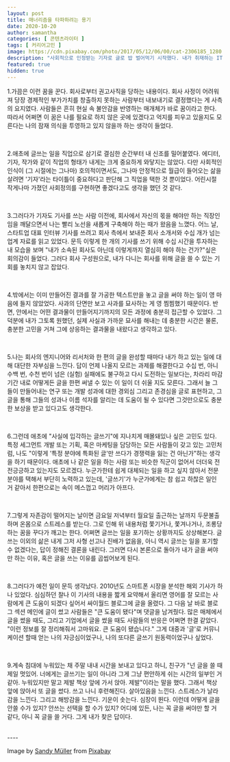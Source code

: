 ```yaml
---
layout: post
title: 매너리즘을 타파하려는 용기
date: 2020-10-20
author: samantha
categories: [ 콘텐츠라이터 ]
tags: [ 커리어고민 ]
image: https://cdn.pixabay.com/photo/2017/05/12/06/00/cat-2306185_1280.jpg
description: "사회적으로 인정받는 기자로 글로 밥 벌어먹기 시작했다. 내가 취재하는 IT 회사 그 안을 보고 싶어서 결국은 안으로 들어갔다. 정해진 길을 향해 걷는 듯한 느낌은 들었지만, 수도 없는 실험 실패에도 굴하지 않는 동료와의 작업엔 분명 매료됐다. 다만 특정 분야에 얽매이는 글쓰기에 대한 회의가 들었다. 하찮게 보는 시선도 느껴졌다. 그렇게 두문불출을 하다가, 누군가 말했다. 넌 글을 쓸 때 행복해 보인다고. 잊고 있었다, 내가 글을 쓰는 이유를."
featured: true
hidden: true
---
```


1.가끔은 이런 꿈을 꾼다. 회사로부터 권고사직을 당하는 내용이다. 회사 사정이 어려워져 당장 경제적인 부가가치를 창출하지 못하는 사람부터 내보내기로 결정했다는 게 사측의 요지였다. 사람들은 흔히 현실 속 불안감을 반영하는 매개체가 바로 꿈이라고 한다. 따라서 어쩌면 이 꿈은 나를 필요로 하지 않은 곳에 있겠다고 억지를 피우고 있을지도 모른다는 나의 잠재 의식을 투영하고 있지 않을까 하는 생각이 들었다.

<br/>

2.애초에 글쓰는 일을 직업으로 삼기로 결심한 순간부터 내 신조를 밀어붙였다. 에디터, 기자, 작가와 같이 직업의 형태가 내게는 크게 중요하게 와닿지는 않았다. 다만 사회적인 인식이 (그 시절에는 그나마) 호의적이면서도, 그나마 안정적으로 월급이 들어오는 삶을 살려면 '기자'라는 타이틀이 중요하다고 판단해 그 직업을 택한 것 뿐이었다. 어린시절 작게나마 가졌던 사회정의를 구현하면 좋겠다고도 생각을 했던 것 같다.

<br/>

3.그러다가 기자도 기사를 쓰는 사람 이전에, 회사에서 자신의 몫을 해야만 하는 직장인임을 깨달으면서 나는 빨리 노선을 새롭게 구축해야 하는 때가 왔음을 느꼈다. 어느 날, 스타트업 대표 인터뷰 기사를 쓰려고 회사 측에서 보내준 회사 소개서와 수십 개가 넘는 업계 자료를 읽고 있었다. 문득 이렇게 한 개의 기사를 쓰기 위해 수십 시간을 투자하는 내 모습을 보며 "내가 소속된 회사도 아닌데 이렇게까지 열심히 해야 하는 건가?"싶은 회의감이 들었다. 그러다 회사 구성원으로, 내가 다니는 회사를 위해 글을 쓸 수 있는 기회를 놓치지 않고 잡았다.

<br/>

4.밖에서는 이미 만들어진 결과를 잘 가공한 텍스트만을 놓고 글을 써야 하는 일이 영 마음에 들지 않았었다. 사과의 단면만 보고 사과를 묘사하는 게 영 찜찜했기 때문이다. 반면, 안에서는 어떤 결과물이 만들어지기까지의 모든 과정에 충분히 접근할 수 있었다. 그 덕분에 내가 그토록 원했던, 실제 사실과 가까운 묘사를 해내는 데 충분한 시간은 물론, 충분한 고민을 거쳐 그에 상응하는 결과물을 내왔다고 생각하고 있다.

<br/>

5.나는 회사의 엔지니어와 리서처와 한 편의 글을 완성할 때마다 내가 하고 있는 일에 대해 대단한 자부심을 느낀다. 답이 언제 나올지 모르는 과제를 해결한다고 수십 번, 아니 수백 번, 수천 번이 넘은 (실험) 실패에도 불구하고 다시 도전하는 일보다는, 차라리 마감 기간 내로 어떻게든 글을 한편 써낼 수 있는 이 일이 더 쉬울 지도 모른다. 그래서 늘 그들이 만들어내는 연구 또는 개발 성과에 대한 경외심 그리고 존경심을 글로 표현하고, 그 글을 통해 그들의 성과나 이름 석자를 알리는 데 도움이 될 수 있다면 그것만으로도 충분한 보상을 받고 있다고도 생각한다.

<br/>

6.그런데 애초에 "사실에 입각하는 글쓰기"에 지나치게 매몰돼있나 싶은 고민도 있다. 특정 세그먼트 개발 또는 기획, 혹은 마케팅을 담당하는 모든 사람들이 갖고 있는 고민처럼, 나도 "이렇게 '특정 분야에 특화된 글'만 쓰다가 경쟁력을 잃는 건 아닌가"하는 생각을 하기 때문이다. 애초에 나 같은 일을 하는 사람 또는 비슷한 직군이 없어서 더더욱 전전긍긍하고 있는지도 모르겠다. 누군가한테 쉽게 대체되는 일을 하고 싶지 않아서 전문 분야를 택해서 부단히 노력하고 있는데, '글쓰기'가 누군가에게는 참 쉽고 하찮은 일인 거 같아서 한편으로는 속이 메스껍고 머리가 아프다.

<br/>

7.그렇게 자존감이 떨어지는 날이면 금요일 저녁부터 월요일 출근하는 날까지 두문불출하며 온몸으로 스트레스를 받는다. 그로 인해 위 내용처럼 쫓기거나, 쫓겨나거나, 조롱당하는 꿈을 꾸다가 깨고는 한다. 어쩌면 글쓰는 일을 포기하는 상황까지도 상상해본다. 글쓰는 이외의 삶은 내게 그저 사형 선고나 진배가 없음을, 아니 역시 글쓰는 일을 포기할 수 없겠다는, 답이 정해진 결론을 내린다. 그러면 다시 본론으로 돌아가 내가 글을 써야만 하는 이유, 혹은 글을 쓰는 이유를 곱씹어보게 된다.

<br/>

8.그러다가 예전 일이 문득 생각났다. 2010년도 스마트폰 시장을 분석한 해외 기사가 하나 있었다. 심심하던 찰나 이 기사의 내용을 짧게 요약해서 올리면 영어를 잘 모르는 사람에게 큰 도움이 되겠다 싶어서 싸이월드 블로그에 글을 올렸다. 그 다음 날 바로 블로그 섹션 메인에 글이 썼고 사람들은 "큰 도움이 됐다"며 댓글을 남겨줬다. 많은 매체에서 글을 썼을 때도, 그리고 기업에서 글을 썼을 때도 사람들의 반응은 어쩌면 한결 같았다. "이런 정보를 잘 정리해줘서 고마워요. 큰 도움이 됐습니다." 그게 대중과 '글'로 커뮤니케이션 할때 얻는 나의 자긍심이었구나, 나의 또다른 글쓰기 원동력이었구나 싶었다.

<br/>

9.계속 침대에 누워있는 채 주말 내내 시간을 보내고 있다고 하니, 친구가 "넌 글을 쓸 때 제일 멋있어. 너에게는 글쓰기는 일이 아니라 그게 그냥 편안하게 쉬는 시간의 일부인 거 같아. 누워있지만 말고 제발 책상 앞에 가서 앉아. 제발"이라는 말을 했다. 그래서 책상 앞에 앉아서 또 글을 썼다. 쓰고 나니 후련해진다. 살아있음을 느낀다. 스트레스가 날라감을 느낀다. 그리고 해방감을 느낀다. 기운이 솟는다. 심장이 뛴다. 이런데 어떻게 글을 안쓸 수가 있지? 안쓰는 선택을 할 수가 있지? 어디에 있든, 나는 꼭 글을 써야만 할 거 같다, 아니 꼭 글을 쓸 거다. 그게 내가 찾은 답이다.

<br/>
----

Image by [Sandy Müller](https://pixabay.com/users/selene2303-5331513/?utm_source=link-attribution&utm_medium=referral&utm_campaign=image&utm_content=2306185) from [Pixabay](https://pixabay.com/?utm_source=link-attribution&utm_medium=referral&utm_campaign=image&utm_content=2306185)
